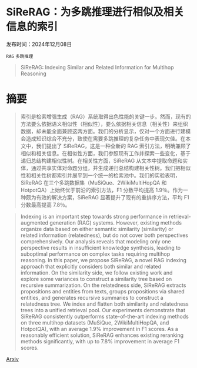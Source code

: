 # SiReRAG：为多跳推理进行相似及相关信息的索引

发布时间：2024年12月08日

`RAG` `多跳推理`

> SiReRAG: Indexing Similar and Related Information for Multihop Reasoning

# 摘要

> 索引是检索增强生成（RAG）系统取得出色性能的关键一步。然而，现有的方法要么依据语义相似性（相似性），要么依据相关信息（相关性）来组织数据，却未能全面兼顾这两方面。我们的分析显示，仅对一个方面进行建模会造成知识综合不充分，致使在需要多跳推理的复杂任务中表现欠佳。在本文中，我们提出了 SiReRAG，这是一种全新的 RAG 索引方法，明确兼顾了相似和相关信息。在相似性方面，我们参照现有工作并探索一些变化，基于递归总结构建相似性树。在相关性方面，SiReRAG 从文本中提取命题和实体，通过共享实体对命题分组，并生成递归总结构建相关性树。我们把相似性和相关性树都索引并展平到一个统一的检索池中。我们的实验表明，SiReRAG 在三个多跳数据集（MuSiQue、2WikiMultiHopQA 和 HotpotQA）上始终优于前沿的索引方法，F1 分数平均提高 1.9％。作为一种颇为有效的解决方案，SiReRAG 显著提升了现有的重排序方法，平均 F1 分数最高提高 7.8％。

> Indexing is an important step towards strong performance in retrieval-augmented generation (RAG) systems. However, existing methods organize data based on either semantic similarity (similarity) or related information (relatedness), but do not cover both perspectives comprehensively. Our analysis reveals that modeling only one perspective results in insufficient knowledge synthesis, leading to suboptimal performance on complex tasks requiring multihop reasoning. In this paper, we propose SiReRAG, a novel RAG indexing approach that explicitly considers both similar and related information. On the similarity side, we follow existing work and explore some variances to construct a similarity tree based on recursive summarization. On the relatedness side, SiReRAG extracts propositions and entities from texts, groups propositions via shared entities, and generates recursive summaries to construct a relatedness tree. We index and flatten both similarity and relatedness trees into a unified retrieval pool. Our experiments demonstrate that SiReRAG consistently outperforms state-of-the-art indexing methods on three multihop datasets (MuSiQue, 2WikiMultiHopQA, and HotpotQA), with an average 1.9% improvement in F1 scores. As a reasonably efficient solution, SiReRAG enhances existing reranking methods significantly, with up to 7.8% improvement in average F1 scores.

[Arxiv](https://arxiv.org/abs/2412.06206)